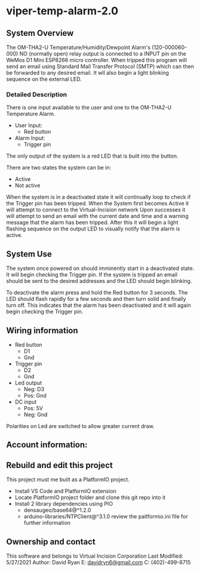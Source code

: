 # viper-temp-alarm-2.0

## System Overview

The OM-THA2-U Temperature/Humidity/Dewpoint Alarm's (120-000060-000) NO (normally open) relay output 
is connected to a INPUT pin on the WeMos D1 Mini ESP8266 micro controller. When tripped this program will send
an email using Standard Mail Transfer Protocol (SMTP) which can then be forwarded to any desired email. It wll also
begin a light blinking sequence on the external LED.

### Detailed Description

There is one input available to the user and one to the OM-THA2-U Temperature Alarm.
- User Input:
    - Red button
- Alarm Input:
    - Trigger pin

The only output of the system is a red LED that is built into the button.

There are two states the system can be in: 
- Active
- Not active

When the system is in a deactivated state it will continually loop to check if the Trigger pin
has been tripped.
When the System first becomes Active it will attempt to connect to the Virtual-Incision network
Upon successes it will attempt to send an email with the current date and time and a warning message
that the alarm has been tripped.
After this it will begin a light flashing sequence on the output LED to visually notify that the alarm is active.

## System Use

The system once powered on should imminently start in a deactivated state. It will begin checking the Trigger pin.
If the system is tripped an email should be sent to the desired addresses and the LED should begin blinking.

To deactivate the alarm press and hold the Red button for 3 seconds. The LED should flash rapidly for a few seconds and then turn solid and finally turn off. This indicates that the alarm has been deactivated and it will again begin checking the Trigger pin. 

## Wiring information

- Red button
    - D1
    - Gnd
- Trigger pin
    - D2
    - Gnd
- Led output
    - Neg: D3
    - Pos: Gnd
- DC input
    - Pos: 5V
    - Neg: Gnd

Polarities on Led are switched to allow greater current draw.

## Account information:


## Rebuild and edit this project

This project must me built as a PlatformIO project.
- Install VS Code and PlatformIO extension
- Locate PlatformIO project folder and clone this git repo into it
- Install 2 library dependencies using PIO 
    - densaugeo/base64@^1.2.0
	- arduino-libraries/NTPClient@^3.1.0
review the paltformio.ini file for further information

## Ownership and contact

This software and belongs to Virtual Incision Corporation
Last Modified: 5/27/2021
Author: David Ryan
   E: davidryn6@gmail.com
   C: (402)-499-8715